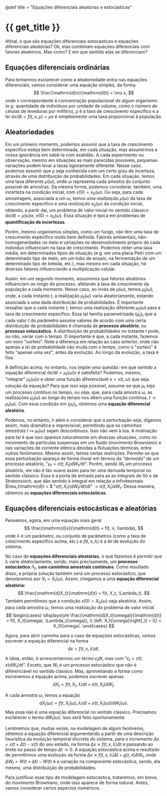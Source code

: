 @def title = "Equações diferenciais aleatórias e estocásticas"

# {{ get_title }}

Afinal, o que são equações diferenciais estocásticas e equações diferenciais aleatórias? Ok, elas combinam equações diferenciais com fatores aleatórios. Mas como? E em que sentido elas se diferenciam?

## Equações diferenciais ordinárias

Para tentarmos esclarecer como a aleatoriedade entra nas equações diferenciais, vamos considerar uma equação simples, da forma
$$
    \frac{\mathrm{d}x}{\mathrm{d}t} = \mu x,
$$
onde $x$ correspondente à concentração populacional de algum organismo (e.g. quantidade de indivíduos por unidade de volume, como o número de células de leveduras por mililitro), $\mu$ é a taxa de crescimento específico e a lei ${\mathrm{d}x}/{\mathrm{d}t} = f(t, x, \mu) = \mu x$ é simplesmente uma taxa proporcional à população.

## Aleatoriedades

Em um primeiro momento, podemos assumir que a taxa de crescimento específico esteja bem determinada, em cada situação, mas assumirmos a nossa ignorância em sabê-la com exatidão. A cada experimento ou observação, mesmo em situações as mais parecidas possíveis, pequenas variações podem levar a taxas ligeiramente diferente. Nesse caso, podemos assumir que $\mu$ seja conhecida com um certo grau de incerteza, através de uma distribuição de probabilidades. Em cada situação, temos uma taxa diferente $\mu(\omega)$, onde $\omega$ representa cada amostra do conjunto possível de amostras. Da mesma forma, podemos considerar, também, uma incerteza na condição inicial, com $x(0) = x_0(\omega)$. Ou seja, para cada amostragem, associada a um $\omega$, temos uma *realização* $\mu(\omega)$ da taxa de crescimento específico e uma *realização* $x_0(\omega)$ da condição inicial, obtendo, a partir daí, um problema de valor inicial no sentido clássico: $\mathrm{d}x/\mathrm{d}t = \mu(\omega)x$, $x(0) = x_0(\omega)$. Essa situação é típica em problemas de **quantificação de incertezas**.

Porém, mesmo organismos simples, como um fungo, não têm uma taxa de crescimento específico muito bem definida. Fatores ambientais, não-homogeneidades no meio e variações no desenvolvimento próprio de cada indivíduo influenciam na taxa de crescimento. Podemos obter uma taxa média, em determinados tipos de situação (e.g. em uma placa Petri com um determinado tipo de meio, em um tubo de ensaio, na fermentação de um determinado tipo de bebida, etc.), mas mesmo em cada situação, há diversos fatores influenciando a multiplicação celular.

Assim, em um segundo momento, assumimos que fatores aleatórios influenciam *ao longo* do processo, afetando a taxa de crescimento da população a cada momento. Nesse caso, ao invés de $\mu(\omega)$, temos $\mu_t(\omega)$, onde, a cada instante $t$, a realização $\mu_t(\omega)$ varia aleatoriamente, estando associada a uma dada distribuição de probabilidades. É importante ressaltar que a cada instante $t$, temos uma realização diferente $\mu_t(\omega)$ para a taxa de crescimento específico. Essa tal família parametrizada $\{\mu_t\}_t$ que a cada valor $t$ do parâmetro assume valores de acordo com uma certa distribuição de probabilidades é chamada de **processo aleatório**, ou **processo estocástico.** A distribuição de probabilidades no instante $t$ pode, ou não, variar com o tempo. O importante é que, a cada instante, fazemos um novo "sorteio". Note a diferença em relação ao caso anterior, onde não apenas a lei de probabilidade não muda com o tempo, como o "sorteio" é feito "apenas uma vez", antes da evolução. Ao longo da evolução, a taxa é fixa.

A definição acima, no entanto, nos impõe uma questão: em que sentido a equação diferencial $\mathrm{d}x/\mathrm{d}t = \mu_t(\omega)x$ é satisfeita? Podemos, mesmo, "integrar" $\mu_t(\omega)x$ e obter uma função diferenciável $x=x(t, \omega)$ que seja solução da equação? Para que isso seja possível, assume-se que $\mu_t$ seja um processo *contínuo* no tempo, ou seja, que, para cada amostra $\omega$, as realizações $\mu_t(\omega)$ ao longo do tempo nos dêem uma função contínua, $t \rightarrow \mu_t(\omega)$. Com essa condição em $\{\mu_t\}_t$, obtemos uma **equação diferencial aleatória**.

Podemos, no entanto, ir além e considerar que a perturbação seja, digamos assim, mais dramática e imprevisível, permitindo que os *caminhos amostrais* $t \mapsto \mu_t(\omega)$ sejam descontínuos. Isso não vem à toa. A motivação para tal é que isso aparece naturalmente em diversas situações, como no movimento de partículas suspensas em um fluido (movimento Browniano) e nas variações de corrente elétrica devidas a flutuações térmicas, entre outros fenômenos. Mesmo assim, temos certas restrições. Permite-se que essa perturbação apareça de forma *linear* em termos da *"derivada"* de um processo aleatório, "$\mu_t = \sigma(t, X_t)\mathrm{d}W_t/\mathrm{d}t$". Porém, sendo $W_t$ um processo aleatório, ele não é tão suave assim para ter uma derivada temporal no sentido clássico. Essa é a porta de entrada para as as integrais de Itô e de Stratonovich, que dão sentido à integral em relação a infinitesimais $\mu_t\mathrm{d}t = $ "$\sigma(t, X_t)(\mathrm{d}W_t/\mathrm{d}t)\mathrm{d}t$" $= \sigma(t,X_t)\mathrm{d}W_t$. Dessa maneira, obtemos as **equações diferenciais estocásticas**.

## Equações diferenciais estocásticas e aleatórias

Pensemos, agora, em uma equação mais geral 
$$
\frac{\mathrm{d}x}{\mathrm{d}t} = f(t, x, \lambda),
$$
onde $\lambda$ é um parâmetro, ou conjunto de parâmetros (como a taxa de crescimento específico acima, etc.) e $f(t, x, \lambda)$ é a lei de evolução do sistema.

No caso de **equações diferenciais aleatórias**, o que fazemos é permitir que $\lambda$ varie aleatoriamente, sendo, mais precisamente, um **processo estocástico** $\Lambda_t$, **com caminhos amostrais contínuos**. Como resultado disso, a própria solução também será um processo estocástico, que denotaremos por $X_t= X_t(\omega)$. Assim, chegamos a uma **equação diferencial aleatória:**
$$
\frac{\mathrm{d}X_t}{\mathrm{d}t} = f(t, X_t, \Lambda_t).
$$
Também permitimos que a condição $x(0) = X_0(\omega)$ seja aleatória. Assim, para cada amostra $\omega$, temos uma realização do problema de valor inicial
$$
\begin{cases}
  \displaystyle \frac{\mathrm{d}X_t(\omega)}{\mathrm{d}t} = f(t, X_t(\omega), \Lambda_t(\omega)), \\
  \left. X_t(\omega)\right|_{t = 0} = X_0(\omega).
\end{cases}
$$

Agora, para abrir caminho para o caso de equações estocásticas, vamos escrever a equação diferencial na forma
$$
\mathrm{d}x = f(t, x, \lambda)\mathrm{d}t.
$$

A ideia, então, é acrescentarmos um termo $\epsilon_t\mathrm{dt}$, mas com "$\epsilon_t=\sigma(t, x)\mathrm{d}W_t/\mathrm{d}t$". Exceto, que $W_t$ é um processo estocástico que não é diferenciável no sentido clássico. Mas, aproveitando a forma como escrevemos a equação acima, podemos escrever apenas
$$
\mathrm{d}X_t = f(t, X_t, \lambda)\mathrm{d}t + \sigma(t, X_t)\mathrm{d}W_t.
$$

A cada amostra $\omega$, temos a equação
$$
\mathrm{d}X_t(\omega) = f(t, X_t(\omega), \lambda)\mathrm{d}t + \sigma(t, X_t(\omega))\mathrm{d}W_t(\omega).
$$
Mas essa não é uma equação diferencial no sentido clássico. Precisamos esclarecer o termo $\mathrm{d}W_t(\omega)$. Isso será feito oportunamente.

Lembremos que, muitas vezes, na modelagem de algum fenônemo, obtemos a equação diferencial argumentando a partir de uma descrição heurística da evolução temporal discreta do sistema, para o incremento $\Delta x = x(t + \Delta t) - x(t)$ do seu estado, na forma $\Delta x \approx f(t, x, \lambda)\Delta t$ e passando ao limite no passo de tempo $\Delta t \rightarrow 0$. A equação estocástica acima é resultado de permitirmos uma evolução da forma $\Delta x \approx f(t, x, \lambda)\Delta t + g(t, x)\Delta W_t$, onde $\Delta W_t = W(t + \Delta t) - W(t)$ é a variação na componente estocástica, sendo, ela mesma, uma distribuição de probabilidades.

Para justificar esse tipo de modelagem estocástica, trataremos, em breve, do movimento Browniano, onde isso aparece de forma natural. Antes, vamos considerar certos aspectos numéricos.
